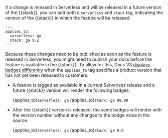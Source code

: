 If a change is released in Serverless and will be released in a future version of the {{stack}}, you can add both a `serverless` and `stack` tag, indicating the version of the {{stack}} in which the feature will be released:

```
---
applies_to:
  serverless: ga
  stack: ga 9.2
---
```

Because these changes need to be published as soon as the feature is released in Serverless, you might need to publish your docs before the feature is available in the {{stack}}. To allow for this, Docs V3 [displays badges differently](/contribute-docs/contribute/how-to/cumulative-docs/index.md#how-do-these-tags-behave-in-the-output) when the `applies_to` tag specifies a product version that has not yet been released to customers.

* A feature is tagged as available in a current Serverless release and a future {{stack}} version will render the following badges:

    {applies_to}`serverless: ga`
    {applies_to}`stack: ga 99.99`

* After the {{stack}} version is released, the same badges will render with the version number without any changes to the badge value in the source.

    {applies_to}`serverless: ga`
    {applies_to}`stack: ga 9.0`